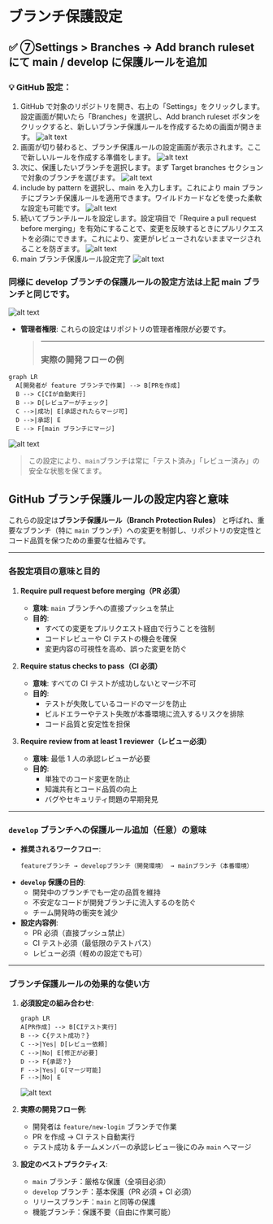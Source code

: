 # ブランチ保護設定

## ✅ ⑦Settings > Branches → Add branch ruleset にて main / develop に保護ルールを追加

### 💡 GitHub 設定：

1.  GitHub で対象のリポジトリを開き、右上の「Settings」をクリックします。設定画面が開いたら「Branches」を選択し、Add branch ruleset ボタンをクリックすると、新しいブランチ保護ルールを作成するための画面が開きます。
    ![alt text](image-13.png)
2.  画面が切り替わると、ブランチ保護ルールの設定画面が表示されます。ここで新しいルールを作成する準備をします。
    ![alt text](image-14.png)
3.  次に、保護したいブランチを選択します。まず Target branches セクションで対象のブランチを選びます。
    ![alt text](image-15.png)
4.  include by pattern を選択し、main を入力します。これにより main ブランチにブランチ保護ルールを適用できます。ワイルドカードなどを使った柔軟な設定も可能です。
    ![alt text](image-16.png)
5.  続いてブランチルールを設定します。設定項目で「Require a pull request before merging」を有効にすることで、変更を反映するときにプルリクエストを必須にできます。これにより、変更がレビューされないままマージされることを防ぎます。
    ![alt text](image-17.png)
6.  main ブランチ保護ルール設定完了
    ![alt text](image-18.png)

### 同様に develop ブランチの保護ルールの設定方法は上記 main ブランチと同じです。

![alt text](image-19.png)

- **管理者権限**: これらの設定はリポジトリの管理者権限が必要です。
  > ***
  >
  > ### 実際の開発フローの例

```mermaid
graph LR
  A[開発者が feature ブランチで作業] --> B[PRを作成]
  B --> C[CIが自動実行]
  B --> D[レビュアーがチェック]
  C -->|成功| E[承認されたらマージ可]
  D -->|承認| E
  E --> F[main ブランチにマージ]
```

![alt text](image-11.png)

> この設定により、`main`ブランチは常に「テスト済み」「レビュー済み」の安全な状態を保てます。

## GitHub ブランチ保護ルールの設定内容と意味

これらの設定は**ブランチ保護ルール（Branch Protection Rules）** と呼ばれ、重要なブランチ（特に `main` ブランチ）への変更を制御し、リポジトリの安定性とコード品質を保つための重要な仕組みです。

---

### 各設定項目の意味と目的

1. **Require pull request before merging（PR 必須）**

   - **意味**: `main` ブランチへの直接プッシュを禁止
   - **目的**:
     - すべての変更をプルリクエスト経由で行うことを強制
     - コードレビューや CI テストの機会を確保
     - 変更内容の可視性を高め、誤った変更を防ぐ

2. **Require status checks to pass（CI 必須）**

   - **意味**: すべての CI テストが成功しないとマージ不可
   - **目的**:
     - テストが失敗しているコードのマージを防止
     - ビルドエラーやテスト失敗が本番環境に流入するリスクを排除
     - コード品質と安定性を担保

3. **Require review from at least 1 reviewer（レビュー必須）**
   - **意味**: 最低 1 人の承認レビューが必要
   - **目的**:
     - 単独でのコード変更を防止
     - 知識共有とコード品質の向上
     - バグやセキュリティ問題の早期発見

---

### `develop` ブランチへの保護ルール追加（任意）の意味

- **推奨されるワークフロー**:
  ```
  featureブランチ → developブランチ（開発環境） → mainブランチ（本番環境）
  ```
- **`develop` 保護の目的**:
  - 開発中のブランチでも一定の品質を維持
  - 不安定なコードが開発ブランチに流入するのを防ぐ
  - チーム開発時の衝突を減少
- **設定内容例**:
  - PR 必須（直接プッシュ禁止）
  - CI テスト必須（最低限のテストパス）
  - レビュー必須（軽めの設定でも可）

---

### ブランチ保護ルールの効果的な使い方

1. **必須設定の組み合わせ**:

   ```mermaid
   graph LR
   A[PR作成] --> B[CIテスト実行]
   B --> C{テスト成功？}
   C -->|Yes| D[レビュー依頼]
   C -->|No| E[修正が必要]
   D --> F{承認？}
   F -->|Yes| G[マージ可能]
   F -->|No| E
   ```

   ![alt text](image-12.png)

2. **実際の開発フロー例**:

   - 開発者は `feature/new-login` ブランチで作業
   - PR を作成 → CI テスト自動実行
   - テスト成功 & チームメンバーの承認レビュー後にのみ `main` へマージ

3. **設定のベストプラクティス**:
   - `main` ブランチ：厳格な保護（全項目必須）
   - `develop` ブランチ：基本保護（PR 必須 + CI 必須）
   - リリースブランチ：`main` と同等の保護
   - 機能ブランチ：保護不要（自由に作業可能）
